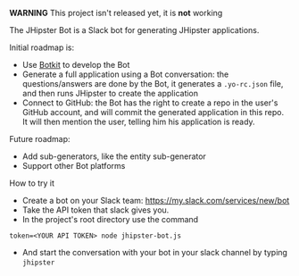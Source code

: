 **WARNING** This project isn't released yet, it is **not** working

The JHipster Bot is a Slack bot for generating JHipster applications.

Initial roadmap is:

- Use [Botkit](https://github.com/howdyai/botkit) to develop the Bot
- Generate a full application using a Bot conversation: the questions/answers are done by the Bot, it generates a `.yo-rc.json` file, and then runs JHipster to create the application
- Connect to GitHub: the Bot has the right to create a repo in the user's GitHub account, and will commit the generated application in this repo. It will then mention the user, telling him his application is ready.

Future roadmap:

- Add sub-generators, like the entity sub-generator
- Support other Bot platforms

How to try it

- Create a bot on your Slack team:
  https://my.slack.com/services/new/bot
- Take the API token that slack gives you.
- In the project's root directory use the command
```
token=<YOUR API TOKEN> node jhipster-bot.js
```
- And start the conversation with your bot in your slack channel by typing `jhipster`

